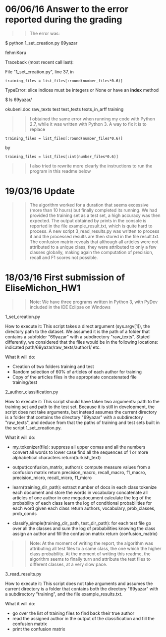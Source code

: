 # 06/06/16 Answer to the error reported during the grading
>> The error was:

$ python 1_set_creation.py 69yazar

fehmiKoru

Traceback (most recent call last):

  File "1_set_creation.py", line 37, in <module>
  
    training_files = list_files[:round(number_files*0.6)]
    
TypeError: slice indices must be integers or None or have an __index__ method

$ ls 69yazar/

okubeni.doc  raw_texts  test  test_texts  texts_in_arff  training

>> I obtained the same error when running my code with Python 2.7, while it was written with Python 3. A way to fix it is to replace 

    training_files = list_files[:round(number_files*0.6)]
    
by 

    training_files = list_files[:int(number_files*0.6)]

>> I also tried to rewrite more clearly the instructions to run the program in this readme below

# 19/03/16 Update 
>> The algorithm worked for a duration that seems excessive (more than 10 hours) but finally completed its running. We had provided the training set as a test set, a high accuracy was then expected. The output obtained by prints in the console is reported in the file example_result.txt, which is quite hard to process. A new script 3_read_results.py was written to process it and the processed results are then stored in the file result.txt. The confusion matrix reveals that although all articles were not attributed to a unique class, they were attributed to only a few classes globally, making again the computation of precision, recall and F1 scores not possible.


# 18/03/16 First submission of EliseMichon_HW1

>> Note: We have three programs written in Python 3, with PyDev included in the IDE Eclipse on Windows

1_set_creation.py

How to execute it:
This script takes a direct argument (sys.argv[1]), the directory path to the dataset. We assumed it is the path of a folder that contains a subfolder "69yazar" with a subdirectory "raw_texts". Stated differently, we considered that the files would be in the following locations: indicated path/69yazar/raw_texts/author1/ etc.

What it will do:
- Creation of two folders training and test
- Random selection of 60% of articles of each author for training
- Copy of the articles files in the appropriate concatenated file training/test


2_author_classification.py

How to execute it: 
This script should have taken two arguments: path to the training set and path to the test set. Because it is still in development, the script does not take arguments, but instead assumes the current directory is a folder that contains the directory "69yazar" with a subdirectory "raw_texts", and deduce from that the paths of training and test sets built in the script 1_set_creation.py. 

What it will do:
- my_tokenizer(file):
  suppress all upper comas and all the numbers
  convert all words to lower case
  find all the sequences of 1 or more alphabetical characters
  return(turkish_text)
  
- output(confusion_matrix, authors):
  compute measure values from a confusion matrix
  return precision_macro, recall_macro, f1_macro, precision_micro, recall_micro, f1_micro

- learn(training_dir_path):
  extract number of docs in each class
  tokenize each document and store the words in vocabulary
  concatenate all articles of one author in one megadocument
  calculate the log of the probability of each class
  learn the log of conditional probabilities for each word given each class 
  return authors, vocabulary, prob_classes, prob_conds

- classify_simple(training_dir_path, test_dir_path):
  for each test file go over all the classes and sum the log of probabilities knowing the class
  assign an author and fill the confusion matrix
  return (confusion_matrix)

>> Note:
At the moment of writing the report, the algorithm was attributing all test files to a same class, the one which the higher class probability. At the moment of writing this readme, the algorithm seems to finally turn and attribute the test files to different classes, at a very slow pace. 

3_read_results.py

How to execute it: 
This script does not take arguments and assumes the current directory is a folder that contains both the directory "69yazar" with a subdirectory "training", and the file example_results.txt.

What it will do:
- go over the list of training files to find back their true author
- read the assigned author in the output of the classification and fill the confusion matrix
- print the confusion matrix
